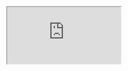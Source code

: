 <iframe src="https://www.youtube.com/embed/BvrkobaCVVE" title="All about Promises in JavaScript"></iframe>
